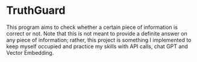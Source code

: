# TruthGuard
This program aims to check whether a certain piece of information is correct or not. Note that this is not meant to provide a definite answer on any piece of information; rather, this project is something I implemented to keep myself occupied and practice my skills with API calls, chat GPT and Vector Embedding. 
